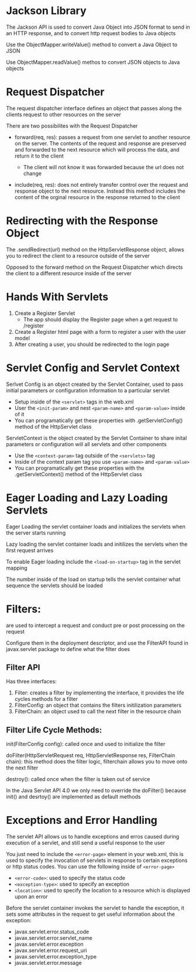 # Jackson Library

The Jackson API is used to convert Java Object into JSON format to send in an HTTP response, and to convert http request bodies to Java objects

Use the ObjectMapper.writeValue() method to convert a Java Object to JSON

Use ObjectMapper.readValue() methos to convert JSON objects to Java objects

# Request Dispatcher

The request dispatcher interface defines an object that passes along the clients request to other resources on the server

There are two possibilites with the Request Dispatcher

- forward(req, res): passes a request from one servlet to another resource on the server. The contents of the request and response are preserved and forwarded to the next resource which will process the data, and return it to the client
    - The client will not know it was forwarded because the url does not change

- include(req, res): does not entirely transfer control over the request and response object to the next resource. Instead this method includes the content of the orginal resource in the response returned to the client

# Redirecting with the Response Object

The .sendRedirect(url) method on the HttpServletResponse object, allows you to redirect the client to a resource outside of the server

Opposed to the forward method on the Request Dispatcher which directs the client to a different resource inside of the server

# Hands With Servlets
1. Create a Register Servlet
    - The app should display the Register page when a get request to /register
2. Create a Register html page with a form to register a user with the user model
3. After creating a user, you should be redirected to the login page

# Servlet Config and Servlet Context

Serlvet Config is an object created by the Servlet Container, used to pass initial parameters or configuration information to a particular servlet

- Setup inside of the `<servlet>` tags in the web.xml
- User the `<init-param>` and nest `<param-name>` and `<param-value>` inside of it
- You can programatically get these properties with .getServletConfig() method of the HttpServlet class

ServletContext is the object created by the Servlet Container to share inital parameters or configuration will all servlets and other components

- Use the `<context-param>` tag outside of the `<servlets>` tag
- Inside of the context param tag you use `<param-name>` and `<param-value>`
- You can programatically get these properties with the .getServletContext() method of the HttpServlet class

# Eager Loading and Lazy Loading Servlets

Eager Loading the servlet container loads and initializes the servlets when the server starts running

Lazy loading the servlet container loads and initilizes the servlets when the first request arrives

To enable Eager loading include the `<load-on-startup>` tag in the servlet mapping 

The number inside of the load on startup tells the servlet container what sequence the servlets should be loaded

# Filters:
are used to intercept a request and conduct pre or post processing on the request

Configure them in the deployment descriptor, and use the FilterAPI found in javax.servlet package to define what the filter does

## Filter API

Has three interfaces:
1. Filter: creates a filter by implementing the interface, it provides the life cycles methods for a filter
2. FilterConfig: an object that contains the filters initilization parameters
3. FilterChain: an object used to call the next filter in the resource chain

## Filter Life Cycle Methods:

init(FilterConfig config): called once and used to initialize the filter

doFilter(HttpServletRequest req, HttpServletResponse res, FilterChain chain): this method does the filter logic, filterchain allows you to move onto the next filter

destroy(): called once when the filter is taken out of service

In the Java Servlet API 4.0 we only need to override the doFilter() because init() and desrtoy() are implemented as default methods

# Exceptions and Error Handling

The servlet API allows us to handle exceptions and erros caused during execution of a servlet, and still send a useful response to the user

You just need to include the `<error-page>` element in your web.xml, this is used to specify the invocation of servlets in response to certain exceptions or http status codes. You can use the following inside of `<error-page>`
- `<error-code>`: used to specify the status code
- `<exception-type>`: used to specify an exception
- `<location>`: used to specify the location to a resource which is displayed upon an error

Before the servlet container invokes the servlet to handle the exception, it sets some attributes in the request to get useful information about the exception:
- javax.servlet.error.status_code
- javax.servlet.error.servlet_name
- javax.servlet.error.exception
- javax.servlet.error.request_uri
- javax.servlet.error.exception_type
- javax.servlet.error.message


